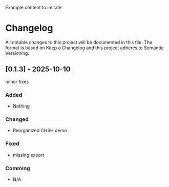 Example content to imitate

# Changelog
All notable changes to this project will be documented in this file.
The format is based on Keep a Changelog and this project adheres to Semantic Versioning.

## [0.1.3] - 2025-10-10

minor fixes
### Added
- Nothing

### Changed
- Reorganized CHSH demo

### Fixed
- missing export


### Comming
- N/A

